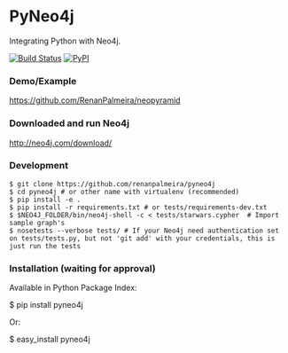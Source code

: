 # PyNeo4j

Integrating Python with Neo4j.

[![Build Status](https://travis-ci.org/RenanPalmeira/pyneo4j.svg?branch=master)](https://travis-ci.org/RenanPalmeira/pyneo4j) [![PyPI](https://img.shields.io/pypi/v/pyneo4j.svg)](https://pypi.python.org/pypi/pyneo4j)

### Demo/Example

https://github.com/RenanPalmeira/neopyramid

### Downloaded and run Neo4j 
	 
http://neo4j.com/download/

### Development

	$ git clone https://github.com/renanpalmeira/pyneo4j
	$ cd pyneo4j # or other name with virtualenv (recommended)
	$ pip install -e .
	$ pip install -r requirements.txt # or tests/requirements-dev.txt
	$ $NEO4J_FOLDER/bin/neo4j-shell -c < tests/starwars.cypher  # Import sample graph's
	$ nosetests --verbose tests/ # If your Neo4j need authentication set on tests/tests.py, but not 'git add' with your credentials, this is just run the tests

### Installation (waiting for approval)

Available in Python Package Index:

$ pip install pyneo4j

Or:

$ easy_install pyneo4j
